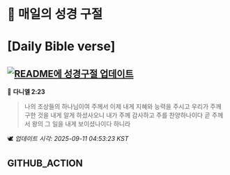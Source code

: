# 🙏 매일의 성경 구절
# [Daily Bible verse]
## [![README에 성경구절 업데이트](https://github.com/DONGSUKA/first_test/actions/workflows/update-readme-bible.yml/badge.svg)](https://github.com/DONGSUKA/first_test/actions/workflows/update-readme-bible.yml)
<!-- START_BIBLE_VERSE -->
📖 **다니엘 2:23**
> 나의 조상들의 하나님이여 주께서 이제 내게 지혜와 능력을 주시고 우리가 주께 구한 것을 내게 알게 하셨사오니 내가 주께 감사하고 주를 찬양하나이다 곧 주께서 왕의 그 일을 내게 보이셨나이다 하니라

🕊️ _업데이트 시각: 2025-09-11 04:53:23 KST_
  <!-- END_BIBLE_VERSE -->
## GITHUB_ACTION
